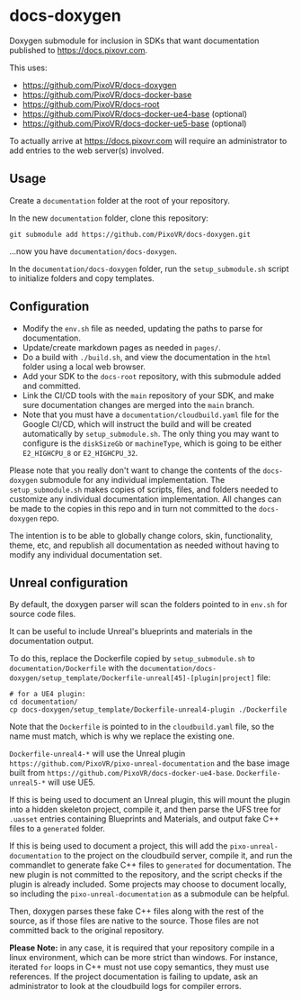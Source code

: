 # docs-doxygen 

Doxygen submodule for inclusion in SDKs that want documentation published to https://docs.pixovr.com.

This uses:
 - https://github.com/PixoVR/docs-doxygen
 - https://github.com/PixoVR/docs-docker-base
 - https://github.com/PixoVR/docs-root
 - https://github.com/PixoVR/docs-docker-ue4-base (optional)
 - https://github.com/PixoVR/docs-docker-ue5-base (optional)

To actually arrive at https://docs.pixovr.com will require an administrator to add entries to the web server(s) involved.

## Usage

Create a `documentation` folder at the root of your repository.

In the new `documentation` folder, clone this repository:

`git submodule add https://github.com/PixoVR/docs-doxygen.git`

...now you have `documentation/docs-doxygen`.

In the `documentation/docs-doxygen` folder, run the `setup_submodule.sh` script to initialize folders and copy templates.

## Configuration

 - Modify the `env.sh` file as needed, updating the paths to parse for documentation.
 - Update/create markdown pages as needed in `pages/`.
 - Do a build with `./build.sh`, and view the documentation in the `html` folder using a local web browser.
 - Add your SDK to the `docs-root` repository, with this submodule added and committed.
 - Link the CI/CD tools with the `main` repository of your SDK, and make sure documentation changes are merged into the `main` branch.
 - Note that you must have a `documentation/cloudbuild.yaml` file for the Google CI/CD, which will instruct the build and will be created automatically by `setup_submodule.sh`.  The only thing you may want to configure is the `diskSizeGb`  or `machineType`, which is going to be either `E2_HIGHCPU_8` or `E2_HIGHCPU_32`.

Please note that you really don't want to change the contents of the `docs-doxygen` submodule for any individual implementation.  The `setup_submodule.sh` makes copies of scripts, files, and folders needed to customize any individual documentation implementation.  All changes can be made to the copies in this repo and in turn not committed to the `docs-doxygen` repo.

The intention is to be able to globally change colors, skin, functionality, theme, etc, and republish all documentation as needed without having to modify any individual documentation set.

## Unreal configuration

By default, the doxygen parser will scan the folders pointed to in `env.sh` for source code files.

It can be useful to include Unreal's blueprints and materials in the documentation output.

To do this, replace the Dockerfile copied by `setup_submodule.sh` to `documentation/Dockerfile` with the `documentation/docs-doxygen/setup_template/Dockerfile-unreal[45]-[plugin|project]` file:

```
# for a UE4 plugin:
cd documentation/
cp docs-doxygen/setup_template/Dockerfile-unreal4-plugin ./Dockerfile
```

Note that the `Dockerfile` is pointed to in the `cloudbuild.yaml` file, so the name must match, which is why we replace the existing one.

`Dockerfile-unreal4-*` will use the Unreal plugin `https://github.com/PixoVR/pixo-unreal-documentation` and the base image built from `https://github.com/PixoVR/docs-docker-ue4-base`.  `Dockerfile-unreal5-*` will use UE5.

If this is being used to document an Unreal plugin, this will mount the plugin into a hidden skeleton project, compile it, and then parse the UFS tree for `.uasset` entries containing Blueprints and Materials, and output fake C++ files to a `generated` folder.

If this is being used to document a project, this will add the `pixo-unreal-documentation` to the project on the cloudbuild server, compile it, and run the commandlet to generate fake C++ files to `generated` for documentation.  The new plugin is not committed to the repository, and the script checks if the plugin is already included.  Some projects may choose to document locally, so including the `pixo-unreal-documentation` as a submodule can be helpful.

Then, doxygen parses these fake C++ files along with the rest of the source, as if those files are native to the source.  Those files are not committed back to the original repository.

**Please Note:** in any case, it is required that your repository compile in a linux environment, which can be more strict than windows.  For instance, iterated `for` loops in C++ must not use copy semantics, they must use references.  If the project documentation is failing to update, ask an administrator to look at the cloudbuild logs for compiler errors.
